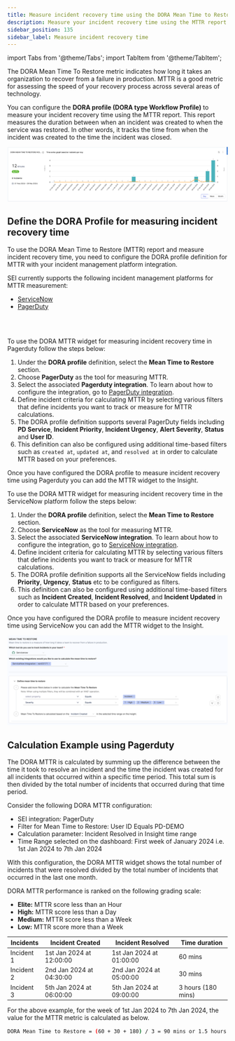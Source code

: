 ```yaml
---
title: Measure incident recovery time using the DORA Mean Time to Restore report
description: Measure your incident recovery time using the MTTR report
sidebar_position: 135
sidebar_label: Measure incident recovery time
---
```

import Tabs from '@theme/Tabs';
import TabItem from '@theme/TabItem';

The DORA Mean Time To Restore metric indicates how long it takes an organization to recover from a failure in production. MTTR is a good metric for assessing the speed of your recovery process across several areas of technology.

You can configure the **DORA profile (DORA type Workflow Profile)** to measure your incident recovery time using the MTTR report. This report measures the duration between when an incident was created to when the service was restored. In other words, it tracks the time from when the incident was created to the time the incident was closed.

![](./static/mttr-incident.png)

## Define the DORA Profile for measuring incident recovery time

To use the DORA Mean Time to Restore (MTTR) report and measure incident recovery time, you need to configure the DORA profile definition for MTTR with your incident management platform integration.

SEI currently supports the following incident management platforms for MTTR measurement:

* [ServiceNow](/docs/software-engineering-insights/early-access/integrations/sei-integration-servicenow)
* [PagerDuty](/docs/software-engineering-insights/sei-integrations/other-integrations/sei-integration-pagerduty)

<Tabs>
<TabItem value="Pagerduty">

<DocVideo src="https://www.youtube.com/embed/cKZF4SFxgIE?si=9U7SuECmWTVxxTqz" />

<br /> <br /> 


To use the DORA MTTR widget for measuring incident recovery time in Pagerduty follow the steps below:

1. Under the **DORA profile** definition, select the **Mean Time to Restore** section.
2. Choose **PagerDuty** as the tool for measuring MTTR.
3. Select the associated **Pagerduty integration**. To learn about how to configure the integration, go to [PagerDuty integration](/docs/software-engineering-insights/sei-integrations/other-integrations/sei-integration-pagerduty).
4. Define incident criteria for calculating MTTR by selecting various filters that define incidents you want to track or measure for MTTR calculations.
5. The DORA profile definition supports several PagerDuty fields including **PD Service**, **Incident Priority**, **Incident Urgency**, **Alert Severity**, **Status** and **User ID**.
6. This definition can also be configured using additional time-based filters such as `created at`, `updated at`, and `resolved at` in order to calculate MTTR based on your preferences.

Once you have configured the DORA profile to measure incident recovery time using Pagerduty you can add the MTTR widget to the Insight.

</TabItem>
<TabItem value="ServiceNow">

To use the DORA MTTR widget for measuring incident recovery time in the ServiceNow platform follow the steps below:

1. Under the **DORA profile** definition, select the **Mean Time to Restore** section.
2. Choose **ServiceNow** as the tool for measuring MTTR.
3. Select the associated **ServiceNow integration**. To learn about how to configure the integration, go to [ServiceNow integration](/docs/software-engineering-insights/early-access/integrations/sei-integration-servicenow).
4. Define incident criteria for calculating MTTR by selecting various filters that define incidents you want to track or measure for MTTR calculations.
5. The DORA profile definition supports all the ServiceNow fields including **Priority**, **Urgency**, **Status** etc to be configured as filters.
6. This definition can also be configured using additional time-based filters such as **Incident Created**, **Incident Resolved**, and **Incident Updated** in order to calculate MTTR based on your preferences.

Once you have configured the DORA profile to measure incident recovery time using ServiceNow you can add the MTTR widget to the Insight.

![](./static/incidents-mttr-profile.png)

</TabItem>
</Tabs>

## Calculation Example using Pagerduty

The DORA MTTR is calculated by summing up the difference between the time it took to resolve an incident and the time the incident was created for all incidents that occurred within a specific time period. This total sum is then divided by the total number of incidents that occurred during that time period.

Consider the following DORA MTTR configuration:

* SEI integration: PagerDuty
* Filter for Mean Time to Restore: User ID Equals PD-DEMO
* Calculation parameter: Incident Resolved in Insight time range
* Time Range selected on the dashboard: First week of January 2024 i.e. 1st Jan 2024 to 7th Jan 2024

With this configuration, the DORA MTTR widget shows the total number of incidents that were resolved divided by the total number of incidents that occurred in the last one month.

DORA MTTR performance is ranked on the following grading scale:

* **Elite:** MTTR score less than an Hour
* **High:** MTTR score less than a Day
* **Medium:** MTTR score less than a Week
* **Low:** MTTR score more than a Week

| Incidents | Incident Created | Incident Resolved | Time duration |
| - | - | - | - |
| Incident 1 | 1st Jan 2024 at 12:00:00 | 1st Jan 2024 at 01:00:00 | 60 mins |
| Incident 2 | 2nd Jan 2024 at 04:30:00 | 2nd Jan 2024 at 05:00:00 | 30 mins |
| Incident 3 | 5th Jan 2024 at 06:00:00 | 5th Jan 2024 at 09:00:00 | 3 hours (180 mins) |

For the above example, for the week of 1st Jan 2024 to 7th Jan 2024, the value for the MTTR metric is calculated as below.

```bash
DORA Mean Time to Restore = (60 + 30 + 180) / 3 = 90 mins or 1.5 hours (High)
```